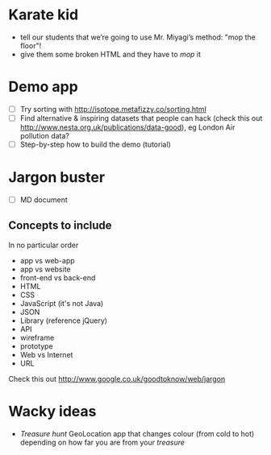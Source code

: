 # Karate kid

- tell our students that we’re going to use Mr. Miyagi’s method: "mop the floor"!
- give them some broken HTML and they have to *mop* it

# Demo app

- [ ] Try sorting with http://isotope.metafizzy.co/sorting.html
- [ ] Find alternative & inspiring datasets that people can hack (check this out http://www.nesta.org.uk/publications/data-good), eg London Air pollution data?
- [ ] Step-by-step how to build the demo (tutorial)

# Jargon buster

- [ ] MD document 

## Concepts to include

In no particular order

- app vs web-app
- app vs website
- front-end vs back-end
- HTML
- CSS
- JavaScript (it's not Java)
- JSON
- Library (reference jQuery)
- API
- wireframe
- prototype
- Web vs Internet
- URL


Check this out http://www.google.co.uk/goodtoknow/web/jargon

# Wacky ideas

- *Treasure hunt* GeoLocation app that changes colour (from cold to hot) depending on how far you are from your *treasure*